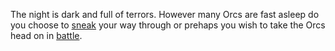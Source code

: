 The night is dark and full of terrors. However many Orcs are fast asleep do you choose to [sneak](guard.md) your way through or prehaps you wish to take the Orcs head on in [battle](boss.md).